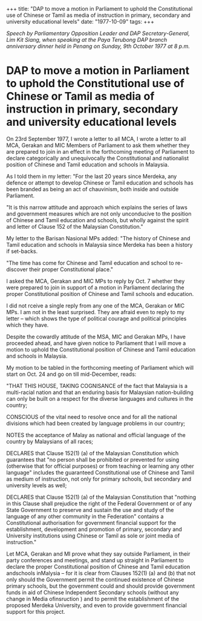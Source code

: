 +++ 
title: "DAP to move a motion in Parliament to uphold the Constitutional use of Chinese or Tamil as media of instruction in primary, secondary and university educational levels"
date: "1977-10-09"
tags:
+++

_Speech by Parliamentary Opposition Leader and DAP Secretary-General, Lim Kit Siang, when speaking at the Paya Terubong DAP branch anniversary dinner held in Penang on Sunday, 9th October 1977 at 8 p.m._

# DAP to move a motion in Parliament to uphold the Constitutional use of Chinese or Tamil as media of instruction in primary, secondary and university educational levels

On 23rd September 1977, I wrote a letter to all MCA, I wrote a letter to all MCA, Gerakan and MIC Members of Parliament to ask them whether they are prepared to join in an effect in the forthcoming meeting of Parliament to declare categorically and unequivocally the Constitutional and nationalist position of Chinese and Tamil education and schools in Malaysia.</u>

As I told them in my letter: "For the last 20 years since Merdeka, any defence or attempt to develop Chinese or Tamil education and schools has been branded as being an act of chauvinism, both inside and outside Parliament.

"It is this narrow attitude and approach which explains the series of laws and government measures which are not only unconducive to the position of Chinese and Tamil education and schools, but wholly against the spirit and letter of Clause 152 of the Malaysian Constitution."

My letter to the Barisan Nasional MPs added: "The history of Chinese and Tamil education and schools in Malaysia since Merdeka has been a history if set-backs.

"The time has come for Chinese and Tamil education and school to re-discover their proper Constitutional place."

I asked the MCA, Gerakan and MIC MPs to reply by Oct. 7 whether they were prepared to join in support of a motion in Parliament declaring the proper Constitutional position of Chinese and Tamil schools and education.

I did not rceive a single reply from any one of the MCA, Gerakan or MIC MPs. I am not in the least surprised. They are afraid even to reply to my letter – which shows the type of political courage and political principles which they have.

Despite the cowardly attitude of the MSA, MIC and Gerakan MPs, I have proceeded ahead, and have given notice to Parliament that I will move a motion to uphold the Constitutional position of Chinese and Tamil education and schools in Malaysia.

My motion to be tabled in the forthcoming meeting of Parliament which will start on Oct. 24 and go on till mid-December, reads:

"THAT THIS HOUSE,
TAKING COGNISANCE of the fact that Malaysia is  a multi-racial nation and that an enduring basis for Malaysian nation-building can only be built on a respect for the diverse languages and cultures in the country;

CONSCIOUS of the vital need to resolve once and for all the national divisions which had been created by language problems in our country;

 NOTES the acceptance of Malay as national and official language of the country by Malaysians of all races;

DECLARES that Clause 152(1) (a) of the Malaysian Constitution which guarantees that "no person shall be prohibited or prevented for using (otherwise that for official purposes) or from teaching or learning any other language" includes the guaranteed Constitutional use of Chinese and Tamil as medium of instruction, not only for primary schools, but secondary and university levels as well;

DECLARES that Clause 152(1) (a) of the Malaysian Constitution that "nothing in this Clause shall prejudice the right of the Federal Government or of any State Government to preserve and sustain the use and study of the language of any other community in the Federation" contains a Constitutional authorisation for government financial support for the establishment, development and promotion of primary, secondary and University institutions using Chinese or Tamil as sole or joint media of instruction."

Let MCA, Gerakan and MI prove what they say outside Parliament, in their party conferences and meetings, and stand up straight in Parliament to declare the proper Constitutional position of Chinese and Tamil education andschools inMalysia – for it is clear from Clauses 152(1) (a) and (b) that not only should the Government permit the continued existence of Chinese primary schools, but the government could and should provide government funds in aid of Chinese Independent Secondary schools (without any change in Media ofinsruction ) and to permit the establishment of the proposed Merdeka University, and even to provide government financial support for this project.
 
